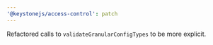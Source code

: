 ```yaml
---
'@keystonejs/access-control': patch
---
```


Refactored calls to `validateGranularConfigTypes` to be more explicit.

